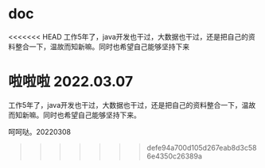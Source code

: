 # doc
<<<<<<< HEAD
工作5年了，java开发也干过，大数据也干过，还是把自己的资料整合一下，温故而知新嘛。同时也希望自己能够坚持下来

啦啦啦 2022.03.07
=======
工作5年了，java开发也干过，大数据也干过，还是把自己的资料整合一下，温故而知新嘛。同时也希望自己能够坚持下来。

呵呵哒。20220308
>>>>>>> defe94a700d105d267eab8d3c586e4350c26389a

